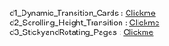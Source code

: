 d1_Dynamic_Transition_Cards : [Clickme](https://himanshu-0104.github.io/pusblish_JS_projects/) <br/>
d2_Scrolling_Height_Transition : [Clickme](https://himanshu-0104.github.io/pusblish_JS_projects/) <br/>
d3_StickyandRotating_Pages : [Clickme](https://himanshu-0104.github.io/pusblish_JS_projects/) <br/>
